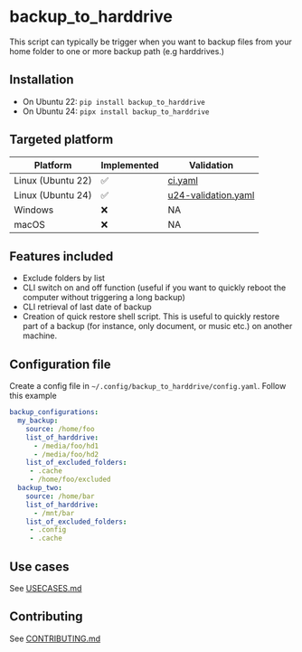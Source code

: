 # backup_to_harddrive

This script can typically be trigger when you want to backup files from your
home folder to one or more backup path (e.g harddrives.)

## Installation

- On Ubuntu 22: `pip install backup_to_harddrive`
- On Ubuntu 24: `pipx install backup_to_harddrive`

## Targeted platform

| Platform       | Implemented | Validation |
|----------------|--------------------| ----|
| Linux (Ubuntu 22)         | ✅ | [ci.yaml](../.github/workflows/ci.yaml#L20)|
| Linux (Ubuntu 24)         | ✅ | [u24-validation.yaml](../.github/workflows/u24-validation.yaml#L20) |
| Windows        | ❌ | NA |
| macOS          | ❌ | NA |

## Features included

- Exclude folders by list
- CLI switch on and off function (useful if you want to quickly reboot
the computer without triggering a long backup)
- CLI retrieval of last date of backup
- Creation of quick restore shell script. This is useful to quickly restore
part of a backup (for instance, only document, or music etc.) on another machine.

## Configuration file

Create a config file in `~/.config/backup_to_harddrive/config.yaml`.
Follow this example

```yaml
backup_configurations:
  my_backup:
    source: /home/foo
    list_of_harddrive:
      - /media/foo/hd1
      - /media/foo/hd2
    list_of_excluded_folders:
     - .cache
     - /home/foo/excluded
  backup_two:
    source: /home/bar
    list_of_harddrive:
      - /mnt/bar
    list_of_excluded_folders:
     - .config
     - .cache
```

## Use cases

See [USECASES.md](USECASES.md)

## Contributing

See [CONTRIBUTING.md](../CONTRIBUTING.md)
